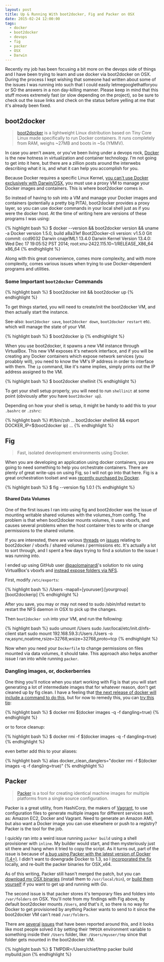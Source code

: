 ```yaml
---
layout: post
title: Up & Running With boot2docker, Fig and Packer on OSX
date: 2015-02-24 12:00:00
tags: 
  - docker
  - boot2docker
  - devops
  - fig
  - packer
  - OSX
  - Darwin
---
```


Recently my job has been focusing a bit more on the devops side of things and I have been trying to learn and use docker via boot2docker on OSX. During the process I kept wishing that someone had written about some of the issues I was running into such that I could easily letmegooglethatforyou or SO the answers in a non day-killing manner. Please keep in mind that this stuff moves extremely fast (or slow depending on the project), so be sure to check out the issue links and check on the status before yelling at me that it's already been fixed. 

## boot2docker

> [boot2docker](http://boot2docker.io/) is a lightweight Linux distribution based on Tiny Core Linux made specifically to run Docker containers. It runs completely from RAM, weighs ~27MB and boots in ~5s (YMMV).

In case you aren't aware, or you've been living under a devops rock, [Docker](http://docker.io) is the new hotness in virtualization and container technology. I'm not going to get into it here, but there are a zillion posts around the interwebs describing what it is, and what it can help you accomplish for you. 

Because Docker requires a specific Linux Kernel, [you can't use Docker exclusively with Darwin/OSX](https://docs.docker.com/installation/mac/), you must use a proxy VM to manage your Docker images and containers. This is where boot2docker comes in.

So instead of having to ssh into a VM and manage your Docker images and containers (potentially a pretty big PITA), boot2docker provides a proxy layer, so you can use docker commands in your local shell just as if you were the docker host. At the time of writing here are versions of these programs I was using:

{% highlight bash %}
$ docker --version && boot2docker version && uname -a
Docker version 1.5.0, build a8a31ef
Boot2Docker-cli version: v1.5.0
Git commit: ccd9032
Darwin cnaje1ML1 13.4.0 Darwin Kernel Version 13.4.0: Wed Dec 17 19:05:52 PST 2014; root:xnu-2422.115.10~1/RELEASE_X86_64 x86_64
{% endhighlight %}

Along with this great convenience, comes more complexity, and with more complexity, comes various issues when trying to use Docker-dependent programs and utilities.

### Some Important `boot2docker` Commands

{% highlight bash %}
$ boot2docker init && boot2docker up
{% endhighlight %}

To get things started, you will need to create/init the boot2docker VM, and then actually start the instance.

See-also: `boot2docker save`, `boot2docker down`, `boot2docker restart` etc. which will manage the state of your VM.

{% highlight bash %}
$ boot2docker ip
{% endhighlight %}

When you use boot2docker, it spawns a new VM instance through VirtualBox. This new VM exposes it's network interface, and if you will be creating any Docker containers which expose network services (you proabbly will), you need to know the VM's IP address in order to interface with them. The `ip` command, like it's name implies, simply prints out the IP address assigned to the VM.

{% highlight bash %}
$ boot2docker shellinit
{% endhighlight %}

To get your shell setup properly, you will need to run `shellinit` at some point (obviously after you have `boot2docker up`).

Depending on how your shell is setup, it might be handy to add this to your `.bashrc` or `.zshrc`:

{% highlight bash %}
#!/bin/zsh
...
boot2docker shellinit && export DOCKER_IP=$(boot2docker ip)
...
{% endhighlight %}

## Fig

> Fast, isolated development environments using Docker.

When you are developing an application using docker containers, you are going to need something to help you orchestrate containers. There are plenty of great write-ups on using Fig, so I will not go into that here. Fig is a great orchestration toolset and was [recently purchased by Docker](http://venturebeat.com/2014/07/22/docker-buys-orchard-a-2-man-startup-with-a-cloud-service-for-running-docker-friendly-apps/). 

{% highlight bash %}
$ fig --version
fig 1.0.1
{% endhighlight %}

#### Shared Data Volumes

One of the first issues I ran into using fig and boot2docker was the issue of mounting writable shared volumes with the volumes_from config. The problem is that when boot2docker mounts volumes, it uses vboxfs, and causes several problems when the host container tries to write or change permissions to the shared volume. 

If you are interested, there are various [threads](https://github.com/docker/docker/issues/4023) on [issues](https://github.com/boot2docker/boot2docker/issues/587#issuecomment-66935011) relating to boot2docker / vboxfs / shared volumes / permissions etc. It's actually a lot to sort through, and I spent a few days trying to find a solution to the issue I was running into.

I ended up using GitHub user [@paolomainardi](https://github.com/paolomainardi)'s solution to nix using VirtualBox's vboxfs and [instead expose folders via NFS](https://github.com/boot2docker/boot2docker/issues/587#issuecomment-66935011). 

First, modify `/etc/exports`:

{% highlight bash %}
/Users -mapall=[youruser]:[yourgroup] [boot2dockerip]
{% endhighlight %}

After you save, you  may or may not need to sudo /sbin/nfsd restart to restart the NFS daemon in OSX to pick up the changes.

Then `boot2docker ssh` into your VM, and run the following:

{% highlight bash %}
sudo umount /Users
sudo /usr/local/etc/init.d/nfs-client start
sudo mount 192.168.59.3:/Users /Users -o rw,async,noatime,rsize=32768,wsize=32768,proto=tcp
{% endhighlight %}

Now when you need your `Dockerfile` to change permissions on files mounted via data volumes, it should take. This approach also helps another issue I ran into while running `packer`.

### Dangling images, or, dockerberries

One thing you'll notice when you start working with Fig is that you will start generating a lot of intermediate images that for whatever reason, don't get cleaned up by fig clean. I have a feeling that [the next release of docker will include a command to do this](https://github.com/docker/docker/issues/928), but for now to remedy this, you can [try this tip](https://www.calazan.com/docker-cleanup-commands/):

{% highlight bash %}
$ docker rmi $(docker images -q -f dangling=true)
{% endhighlight %}

or to force cleanup:

{% highlight bash %}
$ docker rmi -f $(docker images -q -f dangling=true)
{% endhighlight %}

even better add this to your aliases:

{% highlight bash %}
alias docker_clean_danglers="docker rmi -f $(docker images -q -f dangling=true)"
{% endhighlight %}

## Packer

> [Packer](http://packer.io) is a tool for creating identical machine images for multiple platforms from a single source configuration.

Packer is a great utility, from HashiCorp, the makers of [Vagrant](http://vagrantup.com), to use configuration files to generate multiple images for different services such as: Amazon EC2, Docker and Vagrant. Need to generate an Amazon AMI, but also want a Docker image you can use elsewhere or push to a registry? Packer is the tool for the job.

I quickly ran into a weird issue running `packer build` using a shell provisioner with `inline`. My builder would start, and then mysteriously just sit there and hang when it tried to copy the script. As it turns out, part of the issue is because of [a bug using Packer with the latest version of Docker (1.4+)](https://github.com/mitchellh/packer/issues/1752). I didn't want to downgrade Docker to 1.3, so I [incorporated the fix](https://github.com/mariussturm/packer/commit/3a286ab6bdba7b8e5bf6a43c357a0ffeacd3dc97) locally, and re-built the packer binaries for OSX_x64. 

As of this writing, Packer still hasn't merged the patch, but you can [download my OSX binaries](https://www.dropbox.com/s/4v5jvvxj1k5mpst/packer-osx-patched-0.7.5.zip?dl=1) (install them to `/usr/local/bin`), or [build them yourself](https://github.com/mitchellh/packer#developing-packer) if you want to get up and running with _Go_. 

The second issue is that packer stores it's temporary files and folders into `/var/folders` on OSX. You'll note from my findings with Fig above, by default boot2docker mounts `/Users`, and that's it, so there is no way for Docker to get provisioned by anything Packer wants to send to it since the boot2docker VM can't read `/var/folders`.

There are [several](https://github.com/mitchellh/packer/issues/398) [issues](https://github.com/mitchellh/packer/issues/1888) that have been reported around this, and it looks like most people solved it by setting their `TMPDIR` environment variable to something inside their `/Users` folder, like: `/Users/myuser/tmp` since that folder gets mounted in the boot2docker VM. 

{% highlight bash %}
$ TMPDIR=/Users/chief/tmp packer build mybuild.json
{% endhighlight %}
